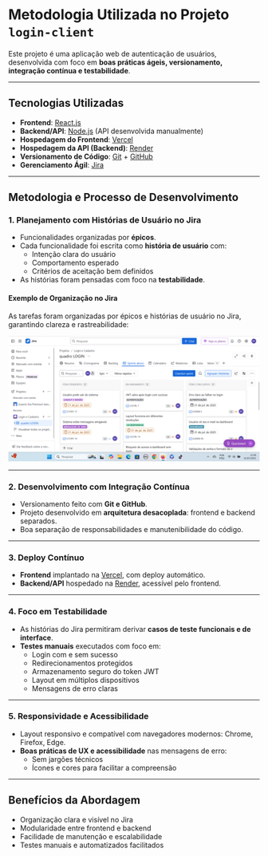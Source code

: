 # Metodologia Utilizada no Projeto `login-client`

Este projeto é uma aplicação web de autenticação de usuários, desenvolvida com foco em **boas práticas ágeis, versionamento, integração contínua e testabilidade**.

---

## Tecnologias Utilizadas

- **Frontend**: [React.js](https://reactjs.org)  
- **Backend/API**: [Node.js](https://nodejs.org) (API desenvolvida manualmente)  
- **Hospedagem do Frontend**: [Vercel](https://vercel.com)  
- **Hospedagem da API (Backend)**: [Render](https://render.com)  
- **Versionamento de Código**: [Git](https://git-scm.com) + [GitHub](https://github.com)  
- **Gerenciamento Ágil**: [Jira](https://www.atlassian.com/software/jira)

---

## Metodologia e Processo de Desenvolvimento

### 1. Planejamento com Histórias de Usuário no Jira

- Funcionalidades organizadas por **épicos**.  
- Cada funcionalidade foi escrita como **história de usuário** com:
  - Intenção clara do usuário  
  - Comportamento esperado  
  - Critérios de aceitação bem definidos  
- As histórias foram pensadas com foco na **testabilidade**.

#### Exemplo de Organização no Jira

As tarefas foram organizadas por épicos e histórias de usuário no Jira, garantindo clareza e rastreabilidade:

![Organização das histórias no Jira](https://github.com/Daiane567/login-client/blob/main/img/Apresenta%C3%A7%C3%A3o/jira.png)

---

### 2. Desenvolvimento com Integração Contínua

- Versionamento feito com **Git e GitHub**.  
- Projeto desenvolvido em **arquitetura desacoplada**: frontend e backend separados.  
- Boa separação de responsabilidades e manutenibilidade do código.

---

### 3. Deploy Contínuo

- **Frontend** implantado na [Vercel](https://vercel.com), com deploy automático.  
- **Backend/API** hospedado na [Render](https://render.com), acessível pelo frontend.

---

### 4. Foco em Testabilidade

- As histórias do Jira permitiram derivar **casos de teste funcionais e de interface**.  
- **Testes manuais** executados com foco em:
  - Login com e sem sucesso  
  - Redirecionamentos protegidos  
  - Armazenamento seguro do token JWT  
  - Layout em múltiplos dispositivos  
  - Mensagens de erro claras  

---

### 5. Responsividade e Acessibilidade

- Layout responsivo e compatível com navegadores modernos: Chrome, Firefox, Edge.  
- **Boas práticas de UX e acessibilidade** nas mensagens de erro:
  - Sem jargões técnicos  
  - Ícones e cores para facilitar a compreensão  

---

## Benefícios da Abordagem

- Organização clara e visível no Jira  
- Modularidade entre frontend e backend  
- Facilidade de manutenção e escalabilidade  
- Testes manuais e automatizados facilitados  
